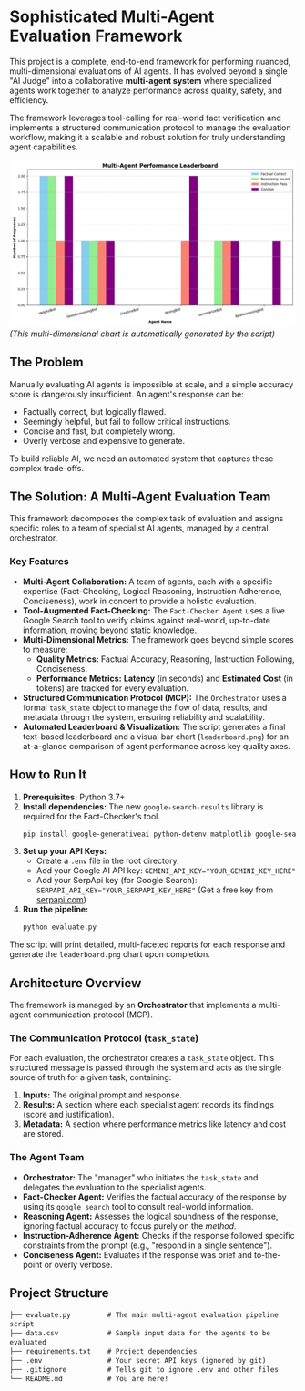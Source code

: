 
# Sophisticated Multi-Agent Evaluation Framework

This project is a complete, end-to-end framework for performing nuanced, multi-dimensional evaluations of AI agents. It has evolved beyond a single "AI Judge" into a collaborative **multi-agent system** where specialized agents work together to analyze performance across quality, safety, and efficiency.

The framework leverages tool-calling for real-world fact verification and implements a structured communication protocol to manage the evaluation workflow, making it a scalable and robust solution for truly understanding agent capabilities.

![alt text](leaderboard.png)
*(This multi-dimensional chart is automatically generated by the script)*

## The Problem
Manually evaluating AI agents is impossible at scale, and a simple accuracy score is dangerously insufficient. An agent's response can be:
- Factually correct, but logically flawed.
- Seemingly helpful, but fail to follow critical instructions.
- Concise and fast, but completely wrong.
- Overly verbose and expensive to generate.

To build reliable AI, we need an automated system that captures these complex trade-offs.

## The Solution: A Multi-Agent Evaluation Team
This framework decomposes the complex task of evaluation and assigns specific roles to a team of specialist AI agents, managed by a central orchestrator.

### Key Features
*   **Multi-Agent Collaboration:** A team of agents, each with a specific expertise (Fact-Checking, Logical Reasoning, Instruction Adherence, Conciseness), work in concert to provide a holistic evaluation.
*   **Tool-Augmented Fact-Checking:** The `Fact-Checker Agent` uses a live Google Search tool to verify claims against real-world, up-to-date information, moving beyond static knowledge.
*   **Multi-Dimensional Metrics:** The framework goes beyond simple scores to measure:
    *   **Quality Metrics:** Factual Accuracy, Reasoning, Instruction Following, Conciseness.
    *   **Performance Metrics:** **Latency** (in seconds) and **Estimated Cost** (in tokens) are tracked for every evaluation.
*   **Structured Communication Protocol (MCP):** The `Orchestrator` uses a formal `task_state` object to manage the flow of data, results, and metadata through the system, ensuring reliability and scalability.
*   **Automated Leaderboard & Visualization:** The script generates a final text-based leaderboard and a visual bar chart (`leaderboard.png`) for an at-a-glance comparison of agent performance across key quality axes.

## How to Run It
1.  **Prerequisites:** Python 3.7+
2.  **Install dependencies:** The new `google-search-results` library is required for the Fact-Checker's tool.
    ```bash
    pip install google-generativeai python-dotenv matplotlib google-search-results
    ```
3.  **Set up your API Keys:**
    *   Create a `.env` file in the root directory.
    *   Add your Google AI API key: `GEMINI_API_KEY="YOUR_GEMINI_KEY_HERE"`
    *   Add your SerpApi key (for Google Search): `SERPAPI_API_KEY="YOUR_SERPAPI_KEY_HERE"` (Get a free key from [serpapi.com](https://serpapi.com/))
4.  **Run the pipeline:**
    ```bash
    python evaluate.py
    ```
The script will print detailed, multi-faceted reports for each response and generate the `leaderboard.png` chart upon completion.

## Architecture Overview
The framework is managed by an **Orchestrator** that implements a multi-agent communication protocol (MCP).

### The Communication Protocol (`task_state`)
For each evaluation, the orchestrator creates a `task_state` object. This structured message is passed through the system and acts as the single source of truth for a given task, containing:
1.  **Inputs:** The original prompt and response.
2.  **Results:** A section where each specialist agent records its findings (score and justification).
3.  **Metadata:** A section where performance metrics like latency and cost are stored.

### The Agent Team
- **Orchestrator:** The "manager" who initiates the `task_state` and delegates the evaluation to the specialist agents.
- **Fact-Checker Agent:** Verifies the factual accuracy of the response by using its `google_search` tool to consult real-world information.
- **Reasoning Agent:** Assesses the logical soundness of the response, ignoring factual accuracy to focus purely on the *method*.
- **Instruction-Adherence Agent:** Checks if the response followed specific constraints from the prompt (e.g., "respond in a single sentence").
- **Conciseness Agent:** Evaluates if the response was brief and to-the-point or overly verbose.

## Project Structure
```
├── evaluate.py         # The main multi-agent evaluation pipeline script
├── data.csv            # Sample input data for the agents to be evaluated
├── requirements.txt    # Project dependencies
├── .env                # Your secret API keys (ignored by git)
├── .gitignore          # Tells git to ignore .env and other files
└── README.md           # You are here!
```